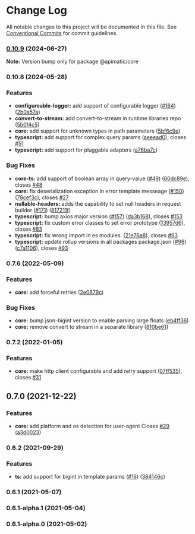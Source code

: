 # Change Log

All notable changes to this project will be documented in this file.
See [Conventional Commits](https://conventionalcommits.org) for commit guidelines.

### [0.10.9](https://github.com/apimatic/apimatic-js-runtime/compare/@apimatic/core@0.10.8...@apimatic/core@0.10.9) (2024-06-27)

**Note:** Version bump only for package @apimatic/core

### 0.10.8 (2024-05-28)

### Features

- **configureable-logger:** add support of configurable logger ([#164](https://github.com/apimatic/apimatic-js-runtime/issues/164)) ([2b0a57a](https://github.com/apimatic/apimatic-js-runtime/commit/2b0a57a60de744159ac6f521311435ffc6f5ab34))
- **convert-to-stream:** add convert-to-stream in runtime libraries repo ([5b0f4c5](https://github.com/apimatic/apimatic-js-runtime/commit/5b0f4c5d9c84c0330ffa2feb98390c43d470909f))
- **core:** add support for unknown types in path parameters ([5bf6c9e](https://github.com/apimatic/apimatic-js-runtime/commit/5bf6c9e0e87ac13334e3d21c5db037a2db912d70))
- **typescript:** add support for complex query params ([aeeead0](https://github.com/apimatic/apimatic-js-runtime/commit/aeeead0a940bc7d78c78155531e3df0ff6cfe9ec)), closes [#51](https://github.com/apimatic/apimatic-js-runtime/issues/51)
- **typescript:** add support for pluggable adapters ([a76ba7c](https://github.com/apimatic/apimatic-js-runtime/commit/a76ba7cbf2602bdc48b758816000330429ac4972))

### Bug Fixes

- **core-ts:** add support of boolean array in query-value ([#49](https://github.com/apimatic/apimatic-js-runtime/issues/49)) ([60dc89e](https://github.com/apimatic/apimatic-js-runtime/commit/60dc89e4cc6b30eedf799e9a763f910e241336f0)), closes [#48](https://github.com/apimatic/apimatic-js-runtime/issues/48)
- **core:** fix deserialization exception in error template messeage ([#150](https://github.com/apimatic/apimatic-js-runtime/issues/150)) ([78cef3c](https://github.com/apimatic/apimatic-js-runtime/commit/78cef3c6f84f8269a8c7995049150e619111e1ff)), closes [#27](https://github.com/apimatic/apimatic-js-runtime/issues/27)
- **nullable-headers:** adds the capability to set null headers in request builder ([#171](https://github.com/apimatic/apimatic-js-runtime/issues/171)) ([817211f](https://github.com/apimatic/apimatic-js-runtime/commit/817211f63f2e92d26db9cdff7b23891befccf78b))
- **typescript:** bump axios major version ([#157](https://github.com/apimatic/apimatic-js-runtime/issues/157)) ([da3b168](https://github.com/apimatic/apimatic-js-runtime/commit/da3b1681f1d317249e3a5e64e58ba4d60cded6d5)), closes [#153](https://github.com/apimatic/apimatic-js-runtime/issues/153)
- **typescript:** fix custom error classes to set error prototype ([13957d6](https://github.com/apimatic/apimatic-js-runtime/commit/13957d6110c8347d07e1692c462619022c30a21f)), closes [#83](https://github.com/apimatic/apimatic-js-runtime/issues/83)
- **typescript:** fix wrong import in es modules. ([21e76a8](https://github.com/apimatic/apimatic-js-runtime/commit/21e76a80e384df2cf399c6b36ca0a4fd2b42bcf4)), closes [#93](https://github.com/apimatic/apimatic-js-runtime/issues/93)
- **typescript:** update rollup versions in all packages package.json ([#98](https://github.com/apimatic/apimatic-js-runtime/issues/98)) ([c7a1106](https://github.com/apimatic/apimatic-js-runtime/commit/c7a1106bfc8e7d10e28dee97fb30a4e2792f21df)), closes [#93](https://github.com/apimatic/apimatic-js-runtime/issues/93)

### 0.7.6 (2022-05-09)

### Features

- **core:** add forceful retries ([2e0879c](https://github.com/apimatic/apimatic-js-runtime/commit/2e0879c44595c9223501437e41509713be61e94e))

### Bug Fixes

- **core:** bump json-bigint version to enable parsing large floats ([eb4ff36](https://github.com/apimatic/apimatic-js-runtime/commit/eb4ff364bfe6fde41b260bb3884e9c8b66e4ef53))
- **core:** remove convert to stream in a separate library ([810be61](https://github.com/apimatic/apimatic-js-runtime/commit/810be610b604ee3b76a07fc428a7fb9539ee08dc))

### 0.7.2 (2022-01-05)

### Features

- **core:** make http client configurable and add retry support ([07ff535](https://github.com/apimatic/apimatic-js-runtime/commit/07ff53524823886b2ae78f30048f1bdf7498955a)), closes [#31](https://github.com/apimatic/apimatic-js-runtime/issues/31)

## 0.7.0 (2021-12-22)

### Features

- **core:** add platform and os detection for user-agent Closes [#29](https://github.com/apimatic/apimatic-js-runtime/issues/29) ([a3d0023](https://github.com/apimatic/apimatic-js-runtime/commit/a3d00236254c4c5391e9b5db73a0af351d4382cc))

### 0.6.2 (2021-09-29)

### Features

- **ts:** add support for bigint in template params ([#16](https://github.com/apimatic/apimatic-js-runtime/issues/16)) ([384146c](https://github.com/apimatic/apimatic-js-runtime/commit/384146c4af24d9ffdbfb9ecad18b8686c37240f5))

### 0.6.1 (2021-05-07)

### 0.6.1-alpha.1 (2021-05-04)

### 0.6.1-alpha.0 (2021-05-02)
